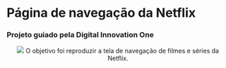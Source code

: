# Página de navegação da Netflix

### Projeto guiado pela Digital Innovation One

<div align="center">
  <img src="https://user-images.githubusercontent.com/77502177/156077665-8fa0a6a6-d972-4e71-be05-bebdc0fe7e60.png">
  O objetivo foi reproduzir a tela de navegação de filmes e séries da Netflix.
</div>
